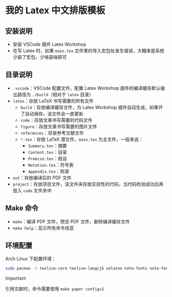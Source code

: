 # 我的 Latex 中文排版模板

## 安装说明

- 安装 VSCode 插件 Latex Workshop
- 在写 Latex 时，如果 `main.tex` 文件里的导入宏包处发生错误，大概率是系统少装了宏包，少啥装啥即可

## 目录说明

- `.vscode`：VSCode 配置文件，配置 Latex Workshop 插件的编译缓存默认输出路径为 `./build`（相对于 `latex` 目录）
- `latex`：存放 LaTeX 书写需要的所有文件
    - `build`：存放编译缓存文件，为 Latex Workshop 插件自动生成，如果开了自动保存，该文件会一直更新
    - `code`：存放文章书写需要的代码文件
    - `figure`：存放文章书写需要的图片文件
    - `references`：存放参考文献文件
    - `*.tex`：存放 LaTeX 源文件，`main.tex` 为主文件，一般来说：
        - `Summary.tex`：摘要
        - `Content.tex`：目录
        - `Premise.tex`：假设
        - `Notation.tex`：符号表
        - `Appendix.tex`：附录
- `out`：存放编译后的 PDF 文件
- `project`：存放项目文件，该文件夹存放实验性的代码，当代码检验成功后再放入 `code` 文件夹中

## Make 命令

- `make`：编译 PDF 文件，预览 PDF 文件，删除编译缓存文件
- `make help`：显示所有命令信息

## 环境配置

Arch Linux 下配置环境：
```bash
sudo pacman -S texlive-core texlive-langcjk xelatex noto-fonts noto-fonts-cjk texlive-latexextra texlive-pictures texlive-science texlive-fontutils texlive-bibtexextra texlive-publishers texlive-music texlive-langchinese texlive-fontsextra texlive-fontspec
```

> [!IMPORTANT]
> 引用文献时，命令需要使用 `make paper config=1`
